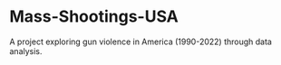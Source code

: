 # Mass-Shootings-USA
A project exploring gun violence in America (1990-2022) through data analysis.
